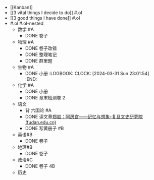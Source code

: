 - [[Kanban]]
- [[3 vital things I decide to do]] #.ol
- [[3 good things I have done]] #.ol
- #.ol #.ol-nested
	- 数学 #A
		- DONE 卷子
	- 物理 #A
		- DONE 卷子改错
		- DONE 整理笔记
		- DONE 群里题
	- 生物 #A
		- DONE 小册
		  :LOGBOOK:
		  CLOCK: [2024-03-31 Sun 23:01:54]
		  :END:
	- 化学 #A
		- DONE 小册
		- DONE 章末检测卷 2
	- 语文
		- 背 六国论 #A
		- DONE 读文章[郑岩：阿房宫——记忆与想象-复旦文史研究院 (fudan.edu.cn)](https://iahs.fudan.edu.cn/info/1163/3255.htm)
		- DONE 写黄册子 #B
	- 英语#B
		- DONE 卷子
	- 地理#B
		- DONE 卷子
	- 政治#C
		- DONE 卷子 4B
	- 历史